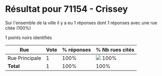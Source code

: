 # Résultat pour 71154 - Crissey

Sur l'ensemble de la ville il y a eu 1 réponses dont 1 réponses avec une rue citée (100%)

1 points noirs identifiés

| Rue | Vote | % réponses | % Nb rues cités|
|-----|------|------------|----------------|
| Rue Principale | 1 | 100% | <img src="../../img/bar_100.gif" />&nbsp;100%|
| **Total** | 1 | 100% | 100%|
